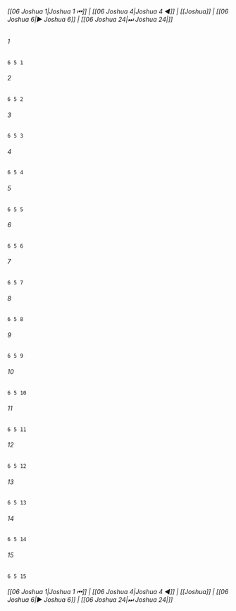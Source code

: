 
###### [[06 Joshua 1|Joshua 1 ⏮]] | [[06 Joshua 4|Joshua 4 ◀]] | [[Joshua]] | [[06 Joshua 6|▶ Joshua 6]] | [[06 Joshua 24|⏭ Joshua 24|]]

###### 1
``` verse
6 5 1 
```
###### 2
``` verse
6 5 2 
```
###### 3
``` verse
6 5 3 
```
###### 4
``` verse
6 5 4 
```
###### 5
``` verse
6 5 5 
```
###### 6
``` verse
6 5 6 
```
###### 7
``` verse
6 5 7 
```
###### 8
``` verse
6 5 8 
```
###### 9
``` verse
6 5 9 
```
###### 10
``` verse
6 5 10 
```
###### 11
``` verse
6 5 11 
```
###### 12
``` verse
6 5 12 
```
###### 13
``` verse
6 5 13 
```
###### 14
``` verse
6 5 14 
```
###### 15
``` verse
6 5 15 
```

###### [[06 Joshua 1|Joshua 1 ⏮]] | [[06 Joshua 4|Joshua 4 ◀]] | [[Joshua]] | [[06 Joshua 6|▶ Joshua 6]] | [[06 Joshua 24|⏭ Joshua 24|]]

